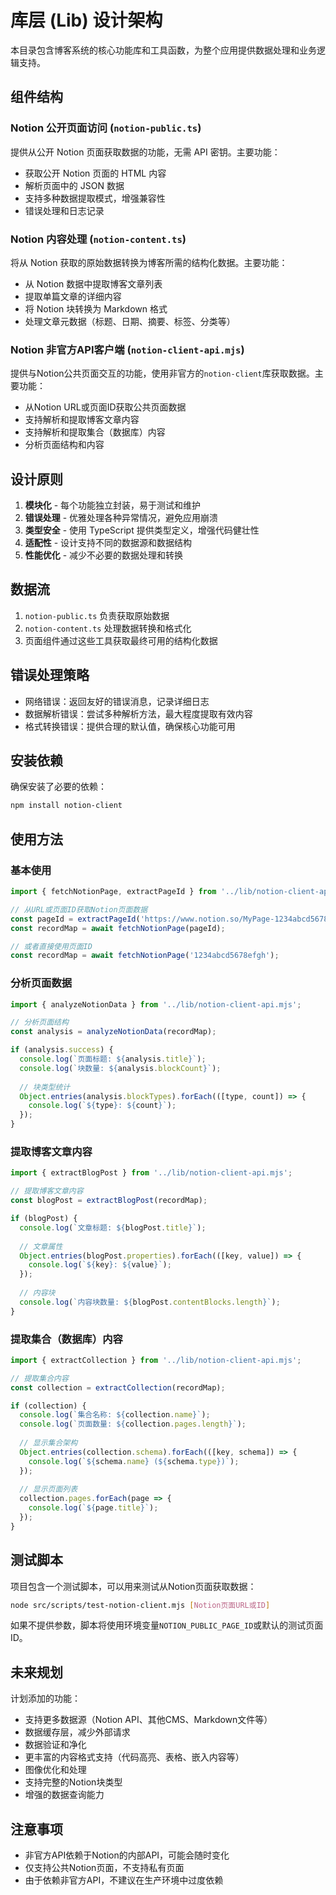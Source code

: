 # 库层 (Lib) 设计架构

本目录包含博客系统的核心功能库和工具函数，为整个应用提供数据处理和业务逻辑支持。

## 组件结构

### Notion 公开页面访问 (`notion-public.ts`)

提供从公开 Notion 页面获取数据的功能，无需 API 密钥。主要功能：
- 获取公开 Notion 页面的 HTML 内容
- 解析页面中的 JSON 数据
- 支持多种数据提取模式，增强兼容性
- 错误处理和日志记录

### Notion 内容处理 (`notion-content.ts`)

将从 Notion 获取的原始数据转换为博客所需的结构化数据。主要功能：
- 从 Notion 数据中提取博客文章列表
- 提取单篇文章的详细内容
- 将 Notion 块转换为 Markdown 格式
- 处理文章元数据（标题、日期、摘要、标签、分类等）

### Notion 非官方API客户端 (`notion-client-api.mjs`)

提供与Notion公共页面交互的功能，使用非官方的`notion-client`库获取数据。主要功能：
- 从Notion URL或页面ID获取公共页面数据
- 支持解析和提取博客文章内容
- 支持解析和提取集合（数据库）内容
- 分析页面结构和内容

## 设计原则

1. **模块化** - 每个功能独立封装，易于测试和维护
2. **错误处理** - 优雅处理各种异常情况，避免应用崩溃
3. **类型安全** - 使用 TypeScript 提供类型定义，增强代码健壮性
4. **适配性** - 设计支持不同的数据源和数据结构
5. **性能优化** - 减少不必要的数据处理和转换

## 数据流

1. `notion-public.ts` 负责获取原始数据
2. `notion-content.ts` 处理数据转换和格式化
3. 页面组件通过这些工具获取最终可用的结构化数据

## 错误处理策略

- 网络错误：返回友好的错误消息，记录详细日志
- 数据解析错误：尝试多种解析方法，最大程度提取有效内容
- 格式转换错误：提供合理的默认值，确保核心功能可用

## 安装依赖

确保安装了必要的依赖：

```bash
npm install notion-client
```

## 使用方法

### 基本使用

```javascript
import { fetchNotionPage, extractPageId } from '../lib/notion-client-api.mjs';

// 从URL或页面ID获取Notion页面数据
const pageId = extractPageId('https://www.notion.so/MyPage-1234abcd5678efgh');
const recordMap = await fetchNotionPage(pageId);

// 或者直接使用页面ID
const recordMap = await fetchNotionPage('1234abcd5678efgh');
```

### 分析页面数据

```javascript
import { analyzeNotionData } from '../lib/notion-client-api.mjs';

// 分析页面结构
const analysis = analyzeNotionData(recordMap);

if (analysis.success) {
  console.log(`页面标题: ${analysis.title}`);
  console.log(`块数量: ${analysis.blockCount}`);
  
  // 块类型统计
  Object.entries(analysis.blockTypes).forEach(([type, count]) => {
    console.log(`${type}: ${count}`);
  });
}
```

### 提取博客文章内容

```javascript
import { extractBlogPost } from '../lib/notion-client-api.mjs';

// 提取博客文章内容
const blogPost = extractBlogPost(recordMap);

if (blogPost) {
  console.log(`文章标题: ${blogPost.title}`);
  
  // 文章属性
  Object.entries(blogPost.properties).forEach(([key, value]) => {
    console.log(`${key}: ${value}`);
  });
  
  // 内容块
  console.log(`内容块数量: ${blogPost.contentBlocks.length}`);
}
```

### 提取集合（数据库）内容

```javascript
import { extractCollection } from '../lib/notion-client-api.mjs';

// 提取集合内容
const collection = extractCollection(recordMap);

if (collection) {
  console.log(`集合名称: ${collection.name}`);
  console.log(`页面数量: ${collection.pages.length}`);
  
  // 显示集合架构
  Object.entries(collection.schema).forEach(([key, schema]) => {
    console.log(`${schema.name} (${schema.type})`);
  });
  
  // 显示页面列表
  collection.pages.forEach(page => {
    console.log(`${page.title}`);
  });
}
```

## 测试脚本

项目包含一个测试脚本，可以用来测试从Notion页面获取数据：

```bash
node src/scripts/test-notion-client.mjs [Notion页面URL或ID]
```

如果不提供参数，脚本将使用环境变量`NOTION_PUBLIC_PAGE_ID`或默认的测试页面ID。

## 未来规划

计划添加的功能：
- 支持更多数据源（Notion API、其他CMS、Markdown文件等）
- 数据缓存层，减少外部请求
- 数据验证和净化
- 更丰富的内容格式支持（代码高亮、表格、嵌入内容等）
- 图像优化和处理
- 支持完整的Notion块类型
- 增强的数据查询能力

## 注意事项

- 非官方API依赖于Notion的内部API，可能会随时变化
- 仅支持公共Notion页面，不支持私有页面
- 由于依赖非官方API，不建议在生产环境中过度依赖 